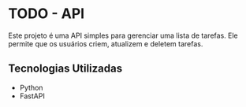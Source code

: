 # TODO - API

Este projeto é uma API simples para gerenciar uma lista de tarefas. Ele permite que os usuários criem, atualizem e deletem tarefas.

## Tecnologias Utilizadas

- Python
- FastAPI
